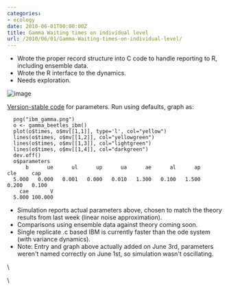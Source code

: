 ```yaml
---
categories:
- ecology
date: 2010-06-01T00:00:00Z
title: Gamma Waiting times on individual level
url: /2010/06/01/Gamma-Waiting-times-on-individual-level/
---
```


-   Wrote the proper record structure into C code to handle reporting to
    R, including ensemble data.
-   Wrote the R interface to the dynamics.
-   Needs exploration.

![image](http://openwetware.org/images/a/a9/Ibm_gamma.png)

[Version-stable
code](http://github.com/cboettig/structured-populations/blob/c361d07025b038c3d435018b751a6858c71f89c7/R/ind_based_models.R "http://github.com/cboettig/structured-populations/blob/c361d07025b038c3d435018b751a6858c71f89c7/R/ind_based_models.R")
for parameters. Run using defaults, graph as:

~~~~ {.de1}
  png("ibm_gamma.png")
  o <- gamma_beetles_ibm()
  plot(o$times, o$mv[[1,1]], type='l', col="yellow")
  lines(o$times, o$mv[[1,2]], col="yellowgreen")
  lines(o$times, o$mv[[1,3]], col="lightgreen")
  lines(o$times, o$mv[[1,4]], col="darkgreen")
  dev.off()
  o$parameters
      b      ue      ul      up      ua      ae      al      ap     cle     cap 
  5.000   0.000   0.001   0.000   0.010   1.300   0.100   1.500   0.200   0.100 
    cae       V 
  5.000 100.000
~~~~

-   Simulation reports actual parameters above, chosen to match the
    theory results from last week (linear noise approximation).
-   Comparisons using ensemble data against theory coming soon.
-   Single replicate .c based IBM is currently faster than the ode
    system (with variance dynamics).
-   Note: Entry and graph above actually added on June 3rd, parameters
    weren't named correctly on June 1st, so simulation wasn't
    oscillating.

\

\


